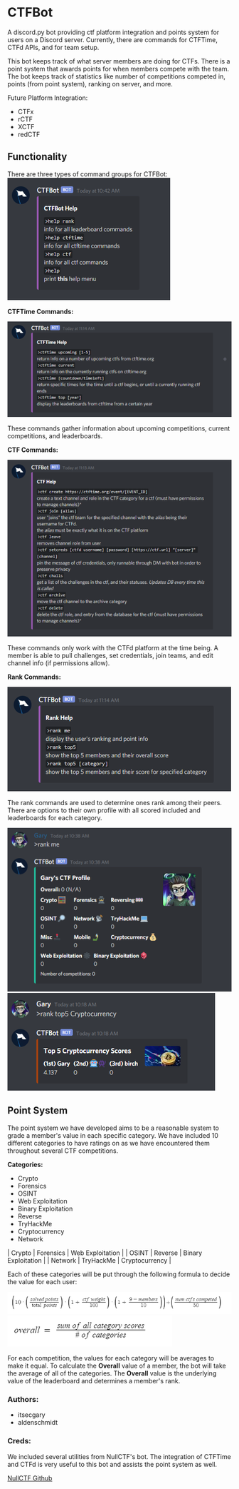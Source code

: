 # CTFBot
A discord.py bot providing ctf platform integration and points system for
users on a Discord server. Currently, there are commands for CTFTime, CTFd APIs,
and for team setup.

This bot keeps track of what server members are doing for CTFs. There is a point
system that awards points for when members compete with the team. The bot keeps
track of statistics like number of competitions competed in, points
(from point system), ranking on server, and more.

Future Platform Integration:
- CTFx
- rCTF
- XCTF
- redCTF

## Functionality
There are three types of command groups for CTFBot:
<img src="images/help.PNG" alt="Help Info">

**CTFTime Commands:**

<img src="images/ctftime_help.PNG" alt="CTFTime Help Info">

These commands gather information about upcoming competitions, current
competitions, and leaderboards.

**CTF Commands:**

<img src="images/ctf_help.PNG" alt="CTF Help Info">

These commands only work with the CTFd platform at the time being. A member is
able to pull challenges, set credentials, join teams, and edit channel info
(if permissions allow).

**Rank Commands:**

<img src="images/rank_help.PNG" alt="Rank Help Info">

The rank commands are used to determine ones rank among their peers. There are
options to their own profile with all scored included and leaderboards for each
category.

<img src="images/rank_me.PNG" alt="Rank Me Command">

<img src="images/category.PNG" alt="Category Leaderboard Example">


## Point System
The point system we have developed aims to be a reasonable system to grade a
member's value in each specific category. We have included 10 different categories
to have ratings on as we have encountered them throughout several CTF competitions.

**Categories:**
- Crypto
- Forensics
- OSINT
- Web Exploitation
- Binary Exploitation
- Reverse
- TryHackMe
- Cryptocurrency
- Network

| Crypto  | Forensics |  Web Exploitation   |
|  OSINT  |  Reverse  | Binary Exploitation |
| Network | TryHackMe |   Cryptocurrency    |

Each of these categories will be put through the following formula to decide the
value for each user:

<img src="images/points_system_challs.PNG" alt="Point System Formula">

<img src="images/points_system_challs2.PNG" alt="Point System Overall Formula">

For each competition, the values for each category will be averages to make it equal.
To calculate the **Overall** value of a member, the bot will take the average of
all of the categories. The **Overall** value is the underlying value of the
leaderboard and determines a member's rank.

### Authors:
- itsecgary
- aldenschmidt

### Creds:
We included several utilities from NullCTF's bot. The integration of CTFTime and
CTFd is very useful to this bot and assists the point system as well.

[NullCTF Github](https://github.com/NullPxl/NullCTF)
